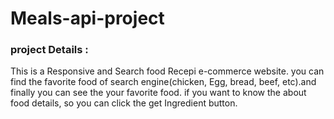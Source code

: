 # Meals-api-project

### project Details :
This is a Responsive and Search food Recepi e-commerce website. you can find the favorite food of search engine(chicken, Egg, bread, beef, etc).and finally you can see the your favorite food. if you want to know the about food details, so you can click the get Ingredient button.
